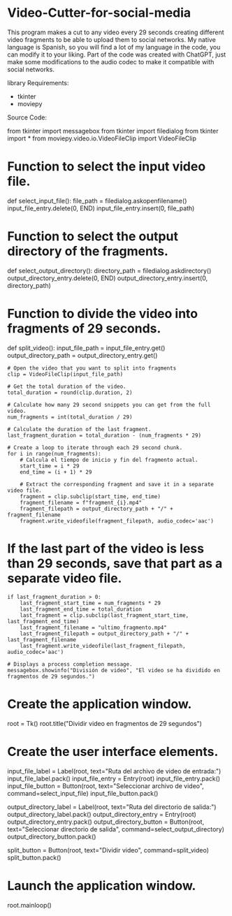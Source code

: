 # Video-Cutter-for-social-media
This program makes a cut to any video every 29 seconds creating different video fragments to be able to upload them to social networks. My native language is Spanish, so you will find a lot of my language in the code, you can modify it to your liking. 
Part of the code was created with ChatGPT, just make some modifications to the audio codec to make it compatible with social networks.

library Requirements:
* tkinter
* moviepy

Source Code:

from tkinter import messagebox
from tkinter import filedialog
from tkinter import *
from moviepy.video.io.VideoFileClip import VideoFileClip

# Function to select the input video file.
def select_input_file():
    file_path = filedialog.askopenfilename()
    input_file_entry.delete(0, END)
    input_file_entry.insert(0, file_path)

# Function to select the output directory of the fragments.
def select_output_directory():
    directory_path = filedialog.askdirectory()
    output_directory_entry.delete(0, END)
    output_directory_entry.insert(0, directory_path)

# Function to divide the video into fragments of 29 seconds.
def split_video():
    input_file_path = input_file_entry.get()
    output_directory_path = output_directory_entry.get()

    # Open the video that you want to split into fragments
    clip = VideoFileClip(input_file_path)

    # Get the total duration of the video.
    total_duration = round(clip.duration, 2)

    # Calculate how many 29 second snippets you can get from the full video.
    num_fragments = int(total_duration / 29)

    # Calculate the duration of the last fragment.
    last_fragment_duration = total_duration - (num_fragments * 29)

    # Create a loop to iterate through each 29 second chunk.
    for i in range(num_fragments):
        # Calcula el tiempo de inicio y fin del fragmento actual.
        start_time = i * 29
        end_time = (i + 1) * 29

        # Extract the corresponding fragment and save it in a separate video file.
        fragment = clip.subclip(start_time, end_time)
        fragment_filename = f"fragment_{i}.mp4"
        fragment_filepath = output_directory_path + "/" + fragment_filename
        fragment.write_videofile(fragment_filepath, audio_codec='aac')

  # If the last part of the video is less than 29 seconds, save that part as a separate video file.
    if last_fragment_duration > 0:
        last_fragment_start_time = num_fragments * 29
        last_fragment_end_time = total_duration
        last_fragment = clip.subclip(last_fragment_start_time, last_fragment_end_time)
        last_fragment_filename = "ultimo_fragmento.mp4"
        last_fragment_filepath = output_directory_path + "/" + last_fragment_filename
        last_fragment.write_videofile(last_fragment_filepath, audio_codec='aac')
    
    # Displays a process completion message.
    messagebox.showinfo("División de video", "El video se ha dividido en fragmentos de 29 segundos.")

# Create the application window.
root = Tk()
root.title("Dividir video en fragmentos de 29 segundos")

# Create the user interface elements.
input_file_label = Label(root, text="Ruta del archivo de video de entrada:")
input_file_label.pack()
input_file_entry = Entry(root)
input_file_entry.pack()
input_file_button = Button(root, text="Seleccionar archivo de video", command=select_input_file)
input_file_button.pack()

output_directory_label = Label(root, text="Ruta del directorio de salida:")
output_directory_label.pack()
output_directory_entry = Entry(root)
output_directory_entry.pack()
output_directory_button = Button(root, text="Seleccionar directorio de salida", command=select_output_directory)
output_directory_button.pack()

split_button = Button(root, text="Dividir video", command=split_video)
split_button.pack()

# Launch the application window.
root.mainloop()
